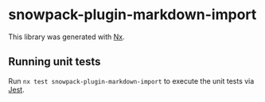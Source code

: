 # snowpack-plugin-markdown-import

This library was generated with [Nx](https://nx.dev).

## Running unit tests

Run `nx test snowpack-plugin-markdown-import` to execute the unit tests via [Jest](https://jestjs.io).
